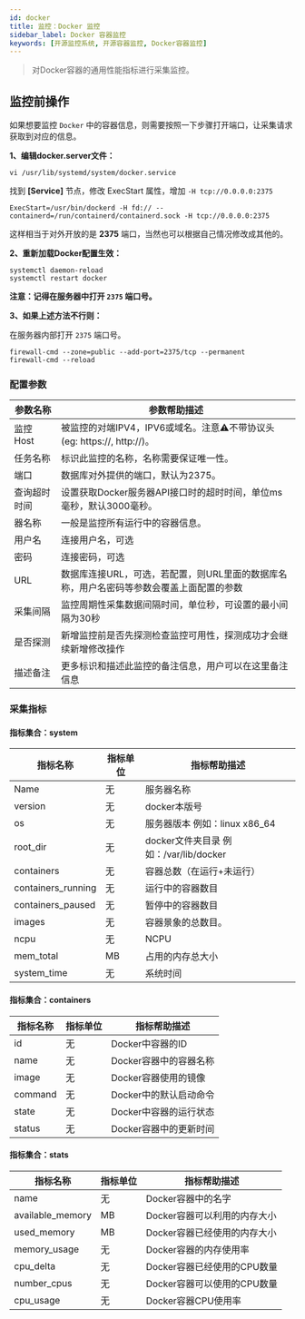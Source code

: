 ```yaml
---
id: docker
title: 监控：Docker 监控      
sidebar_label: Docker 容器监控
keywords: [开源监控系统, 开源容器监控, Docker容器监控]
---
```


> 对Docker容器的通用性能指标进行采集监控。

## 监控前操作

如果想要监控 `Docker` 中的容器信息，则需要按照一下步骤打开端口，让采集请求获取到对应的信息。

**1、编辑docker.server文件：**

```shell
vi /usr/lib/systemd/system/docker.service
```

找到 **[Service]** 节点，修改 ExecStart 属性，增加 `-H tcp://0.0.0.0:2375`

```shell
ExecStart=/usr/bin/dockerd -H fd:// --containerd=/run/containerd/containerd.sock -H tcp://0.0.0.0:2375
```

这样相当于对外开放的是 **2375** 端口，当然也可以根据自己情况修改成其他的。

**2、重新加载Docker配置生效：**

```shell
systemctl daemon-reload 
systemctl restart docker 
```

**注意：记得在服务器中打开 `2375` 端口号。**

**3、如果上述方法不行则：**

在服务器内部打开 `2375` 端口号。

```shell
firewall-cmd --zone=public --add-port=2375/tcp --permanent
firewall-cmd --reload
```

### 配置参数

|  参数名称  |                        参数帮助描述                        |
|--------|------------------------------------------------------|
| 监控Host | 被监控的对端IPV4，IPV6或域名。注意⚠️不带协议头(eg: https://, http://)。 |
| 任务名称   | 标识此监控的名称，名称需要保证唯一性。                                  |
| 端口     | 数据库对外提供的端口，默认为2375。                                  |
| 查询超时时间 | 设置获取Docker服务器API接口时的超时时间，单位ms毫秒，默认3000毫秒。            |
| 器名称    | 一般是监控所有运行中的容器信息。                                     |
| 用户名    | 连接用户名，可选                                             |
| 密码     | 连接密码，可选                                              |
| URL    | 数据库连接URL，可选，若配置，则URL里面的数据库名称，用户名密码等参数会覆盖上面配置的参数      |
| 采集间隔   | 监控周期性采集数据间隔时间，单位秒，可设置的最小间隔为30秒                       |
| 是否探测   | 新增监控前是否先探测检查监控可用性，探测成功才会继续新增修改操作                     |
| 描述备注   | 更多标识和描述此监控的备注信息，用户可以在这里备注信息                          |

### 采集指标

#### 指标集合：system

|        指标名称        | 指标单位 |             指标帮助描述             |
|--------------------|------|--------------------------------|
| Name               | 无    | 服务器名称                          |
| version            | 无    | docker本版号                      |
| os                 | 无    | 服务器版本 例如：linux x86_64          |
| root_dir           | 无    | docker文件夹目录 例如：/var/lib/docker |
| containers         | 无    | 容器总数（在运行+未运行）                  |
| containers_running | 无    | 运行中的容器数目                       |
| containers_paused  | 无    | 暂停中的容器数目                       |
| images             | 无    | 容器景象的总数目。                      |
| ncpu               | 无    | NCPU                           |
| mem_total          | MB   | 占用的内存总大小                       |
| system_time        | 无    | 系统时间                           |

#### 指标集合：containers

|  指标名称   | 指标单位 |     指标帮助描述     |
|---------|------|----------------|
| id      | 无    | Docker中容器的ID   |
| name    | 无    | Docker容器中的容器名称 |
| image   | 无    | Docker容器使用的镜像  |
| command | 无    | Docker中的默认启动命令 |
| state   | 无    | Docker中容器的运行状态 |
| status  | 无    | Docker容器中的更新时间 |

#### 指标集合：stats

|       指标名称       | 指标单位 |       指标帮助描述       |
|------------------|------|--------------------|
| name             | 无    | Docker容器中的名字       |
| available_memory | MB   | Docker容器可以利用的内存大小  |
| used_memory      | MB   | Docker容器已经使用的内存大小  |
| memory_usage     | 无    | Docker容器的内存使用率     |
| cpu_delta        | 无    | Docker容器已经使用的CPU数量 |
| number_cpus      | 无    | Docker容器可以使用的CPU数量 |
| cpu_usage        | 无    | Docker容器CPU使用率     |
